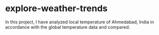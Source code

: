 # explore-weather-trends
In this project, I have analyzed local temperature of Ahmedabad, India in accordance with the global temperature data and compared. 
